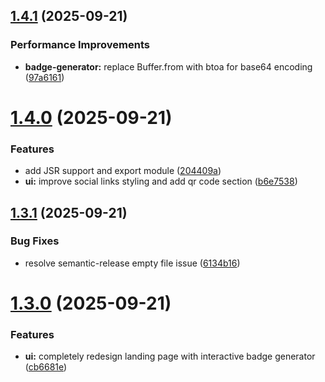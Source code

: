 ## [1.4.1](https://github.com/chatman-media/telegram-badge/compare/v1.4.0...v1.4.1) (2025-09-21)


### Performance Improvements

* **badge-generator:** replace Buffer.from with btoa for base64 encoding ([97a6161](https://github.com/chatman-media/telegram-badge/commit/97a61612ee52fa0f7ebe702f0b1553f56c82c128))

# [1.4.0](https://github.com/chatman-media/telegram-badge/compare/v1.3.1...v1.4.0) (2025-09-21)


### Features

* add JSR support and export module ([204409a](https://github.com/chatman-media/telegram-badge/commit/204409a435e0758550e413e9c00458596e397ea6))
* **ui:** improve social links styling and add qr code section ([b6e7538](https://github.com/chatman-media/telegram-badge/commit/b6e7538e01bc4f1d96b5694ecc705dbfa58bcb6e))

## [1.3.1](https://github.com/chatman-media/telegram-badge/compare/v1.3.0...v1.3.1) (2025-09-21)


### Bug Fixes

* resolve semantic-release empty file issue ([6134b16](https://github.com/chatman-media/telegram-badge/commit/6134b165f6c53755945ea288ae95d68ccea2e2b0))

# [1.3.0](https://github.com/chatman-media/telegram-badge/compare/v1.2.4...v1.3.0) (2025-09-21)


### Features

* **ui:** completely redesign landing page with interactive badge generator ([cb6681e](https://github.com/chatman-media/telegram-badge/commit/cb6681ea903c089e94b655ef403ca087c14f8b62))
